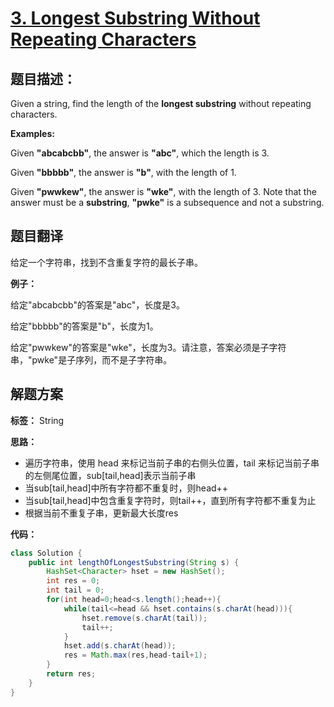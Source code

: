 # [3. Longest Substring Without Repeating Characters](https://leetcode.com/problems/longest-substring-without-repeating-characters/description/)

## 题目描述：

Given a string, find the length of the **longest substring** without repeating characters.

**Examples:**

Given **"abcabcbb"**, the answer is **"abc"**, which the length is 3.

Given **"bbbbb"**, the answer is **"b"**, with the length of 1.

Given **"pwwkew"**, the answer is **"wke"**, with the length of 3. Note that the answer must be a **substring**, **"pwke"** is a subsequence and not a substring.

## 题目翻译

给定一个字符串，找到不含重复字符的最长子串。

**例子：**

给定"abcabcbb"的答案是"abc"，长度是3。

给定"bbbbb"的答案是"b"，长度为1。

给定"pwwkew"的答案是"wke"，长度为3。请注意，答案必须是子字符串，"pwke"是子序列，而不是子字符串。

## 解题方案

**标签：** String

**思路：**

 - 遍历字符串，使用 head 来标记当前子串的右侧头位置，tail 来标记当前子串的左侧尾位置，sub[tail,head]表示当前子串
 - 当sub[tail,head]中所有字符都不重复时，则head++
 - 当sub[tail,head]中包含重复字符时，则tail++，直到所有字符都不重复为止
 - 根据当前不重复子串，更新最大长度res

**代码：**

```java
class Solution {
    public int lengthOfLongestSubstring(String s) {
        HashSet<Character> hset = new HashSet();
        int res = 0;
        int tail = 0;
        for(int head=0;head<s.length();head++){
            while(tail<=head && hset.contains(s.charAt(head))){
                hset.remove(s.charAt(tail));
                tail++;
            }
            hset.add(s.charAt(head));
            res = Math.max(res,head-tail+1);
        }
        return res;
    }
}
```